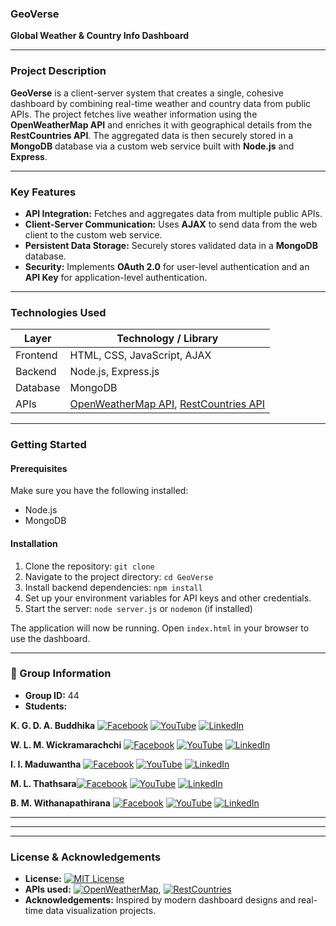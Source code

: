 ### **GeoVerse**

**Global Weather & Country Info Dashboard**

---

### Project Description

**GeoVerse** is a client-server system that creates a single, cohesive dashboard by combining real-time weather and country data from public APIs. The project fetches live weather information using the **OpenWeatherMap API** and enriches it with geographical details from the **RestCountries API**. The aggregated data is then securely stored in a **MongoDB** database via a custom web service built with **Node.js** and **Express**.

---

### Key Features

* **API Integration:** Fetches and aggregates data from multiple public APIs.  
* **Client-Server Communication:** Uses **AJAX** to send data from the web client to the custom web service.  
* **Persistent Data Storage:** Securely stores validated data in a **MongoDB** database.  
* **Security:** Implements **OAuth 2.0** for user-level authentication and an **API Key** for application-level authentication.  

---

### **Technologies Used**

| Layer       | Technology / Library                  |
|------------|--------------------------------------|
| Frontend   | HTML, CSS, JavaScript, AJAX           |
| Backend    | Node.js, Express.js                   |
| Database   | MongoDB                               |
| APIs       | [OpenWeatherMap API](https://openweathermap.org/api), [RestCountries API](https://restcountries.com/) |

---

### Getting Started

#### Prerequisites

Make sure you have the following installed:
* Node.js
* MongoDB

#### Installation

1.  Clone the repository:
    `git clone `
2.  Navigate to the project directory:
    `cd GeoVerse`
3.  Install backend dependencies:
    `npm install`
4.  Set up your environment variables for API keys and other credentials.
5.  Start the server:
    `node server.js` or `nodemon` (if installed)

The application will now be running. Open `index.html` in your browser to use the dashboard.

---
### 👥 Group Information

* **Group ID:** 44  
* **Students:**  

**K. G. D. A. Buddhika** [![Facebook](https://img.shields.io/badge/Facebook-1877F2?style=flat&logo=facebook&logoColor=white)](https://facebook.com/) [![YouTube](https://img.shields.io/badge/YouTube-FF0000?style=flat&logo=youtube&logoColor=white)](https://youtube.com/) [![LinkedIn](https://img.shields.io/badge/LinkedIn-0A66C2?style=flat&logo=linkedin&logoColor=white)](https://linkedin.com/)

**W. L. M. Wickramarachchi** [![Facebook](https://img.shields.io/badge/Facebook-1877F2?style=flat&logo=facebook&logoColor=white)](https://facebook.com/) [![YouTube](https://img.shields.io/badge/YouTube-FF0000?style=flat&logo=youtube&logoColor=white)](https://youtube.com/) [![LinkedIn](https://img.shields.io/badge/LinkedIn-0A66C2?style=flat&logo=linkedin&logoColor=white)](https://linkedin.com/)


**I. I. Maduwantha** [![Facebook](https://img.shields.io/badge/Facebook-1877F2?style=flat&logo=facebook&logoColor=white)](https://facebook.com/) [![YouTube](https://img.shields.io/badge/YouTube-FF0000?style=flat&logo=youtube&logoColor=white)](https://youtube.com/) [![LinkedIn](https://img.shields.io/badge/LinkedIn-0A66C2?style=flat&logo=linkedin&logoColor=white)](https://linkedin.com/)


**M. L. Thathsara**[![Facebook](https://img.shields.io/badge/Facebook-1877F2?style=flat&logo=facebook&logoColor=white)](https://facebook.com/) [![YouTube](https://img.shields.io/badge/YouTube-FF0000?style=flat&logo=youtube&logoColor=white)](https://youtube.com/) [![LinkedIn](https://img.shields.io/badge/LinkedIn-0A66C2?style=flat&logo=linkedin&logoColor=white)](https://linkedin.com/)


**B. M. Withanapathirana** [![Facebook](https://img.shields.io/badge/Facebook-1877F2?style=flat&logo=facebook&logoColor=white)](https://facebook.com/) [![YouTube](https://img.shields.io/badge/YouTube-FF0000?style=flat&logo=youtube&logoColor=white)](https://youtube.com/) [![LinkedIn](https://img.shields.io/badge/LinkedIn-0A66C2?style=flat&logo=linkedin&logoColor=white)](https://linkedin.com/)





---

---

---

### **License & Acknowledgements**

- **License:** 
[![MIT License](https://img.shields.io/badge/License-MIT-green.svg?style=flat&logo=github)](https://opensource.org/licenses/MIT)  
- **APIs used:** 
[![OpenWeatherMap](https://img.shields.io/badge/OpenWeatherMap-1E90FF?style=flat&logo=weather&logoColor=white)](https://openweathermap.org/api), 
[![RestCountries](https://img.shields.io/badge/RestCountries-FF4500?style=flat&logo=earth&logoColor=white)](https://restcountries.com/)  
- **Acknowledgements:** Inspired by modern dashboard designs and real-time data visualization projects.

